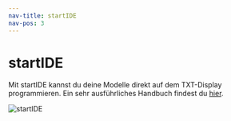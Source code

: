 ```yaml
---
nav-title: startIDE
nav-pos: 3
---
```

# startIDE

Mit startIDE kannst du deine Modelle direkt auf dem TXT-Display programmieren.
Ein sehr ausführliches Handbuch findest du [hier](https://github.com/PeterDHabermehl/startIDE/raw/master/ddoc/Manual_120_de.pdf).


![startIDE](https://github.com/PeterDHabermehl/startIDE/raw/master/ddoc/screenshots/startIDE01.png)
